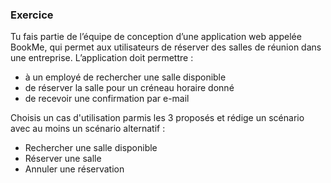### Exercice 

Tu fais partie de l’équipe de conception d’une application web appelée BookMe, qui permet aux utilisateurs de réserver des salles de réunion dans une entreprise.
L’application doit permettre :

- à un employé de rechercher une salle disponible
- de réserver la salle pour un créneau horaire donné
- de recevoir une confirmation par e-mail

Choisis un cas d'utilisation parmis les 3 proposés et rédige un scénario avec au moins un scénario alternatif : 

- Rechercher une salle disponible
- Réserver une salle
- Annuler une réservation